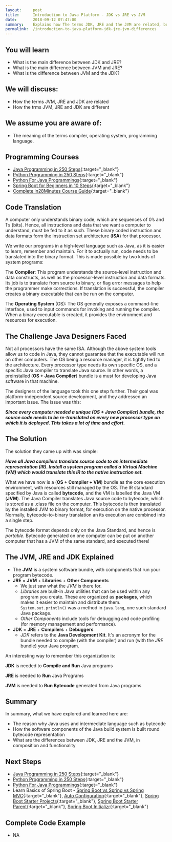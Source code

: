 ```yaml
---
layout:     post
title:      Introduction to Java Platform - JDK vs JRE vs JVM 
date:       2018-09-12 07:47:00
summary:    Explains how The terms JDK, JRE and the JVM are related, but different
permalink:  /introduction-to-java-platform-jdk-jre-jvm-differences
---
```


## You will learn

* What is the main difference between JDK and JRE?
* What is the main difference between JVM and JRE?
* What is the difference between JVM and the JDK?

## We will discuss:

* How the terms JVM, JRE and JDK are related
* How the trms JVM, JRE and JDK are different

## We assume you are aware of:

* The meaning of the terms compiler, operating system, programming language.

## Programming Courses

- [Java Programming in 250 Steps](https://courses.in28minutes.com/p/java-tutorial-for-beginner-in-250-steps){:target="_blank"}
- [Python Programming in 250 Steps](https://www.udemy.com/course/python-tutorial-for-beginners/?couponCode=NOVEMBER-2019){:target="_blank"}
- [Python For Java Programmings](https://www.udemy.com/course/learn-python-programming-for-java-programmers?couponCode=NOVEMBER-2019){:target="_blank"}
- [Spring Boot for Beginners in 10 Steps](https://courses.in28minutes.com/p/spring-boot-for-beginners-in-10-steps){:target="_blank"}
- [Complete in28Minutes Course Guide](https://courses.in28minutes.com/p/in28minutes-course-guide){:target="_blank"}


## Code Translation

A computer only understands binary code, which are sequences of 0’s and 1’s (bits). Hence, all instructions and data that we want a computer to understand, must be fed to it as such. These binary coded instruction and data formats form the instruction set architecture (**ISA**) for that processor.

We write our programs in a high-level language such as Java, as it is easier to learn, remember and maintain. For it to actually run, code needs to be translated into the binary format. This is made possible by two kinds of system programs:

The **Compiler**: This program understands the source-level instruction and data constructs, as well as the processor-level instruction and data formats. Its job is to translate from source to binary, or flag error messages to help the programmer make corrections. If translation is successful, the compiler creates a binary executable that can be run on the computer.

The **Operating System** (OS): The OS generally exposes a command-line interface, used to input commands for invoking and running the compiler. When a binary executable is created, it provides the environment and resources for execution.

## The Challenge Java Designers Faced

Not all processors have the same ISA. Although the above system tools allow us to code in Java, they cannot guarantee that the executable will run on other computers. The OS being a resource manager, it is tightly tied to the architecture.
Every processor type needs its own specific OS, and a specific Java compiler to translate Java source. In other words, a preinstalled (**OS + Java Compiler**) bundle is a must for developing Java software in that machine.

The designers of the language took this one step further. Their goal was platform-independent source development, and they addressed an important issue. The issue was this:

***Since every computer needed a unique (OS + Java Compiler) bundle, the source code needs to be re-translated on every new processor type on which it is deployed. This takes a lot of time and effort.***

## The Solution

The solution they came up with was simple:

***Have all Java compilers translate source code to an intermediate representation (IR). Install a system program called a Virtual Machine (VM) which would translate this IR to the native instruction set.***

What we have now is a (**OS + Compiler + VM**) bundle as the core execution environment, with resources still managed by the OS. The IR standard specified by Java is called **bytecode**, and the VM is labelled the Java VM (**JVM**). The Java Compiler translates Java source code to bytecode, which is stored as a .class file on the computer. This bytecode is then translated by the installed JVM to binary format, for execution on the native processor. Normally, bytecode-to-binary translation an its execution are combined into a single step.

The bytecode format depends only on the Java Standard, and hence is *portable*. Bytecode generated on one computer can be put on another computer that has a JVM of the same standard, and executed there!

## The JVM, JRE and JDK Explained

* The **JVM** is a system software bundle, with components that run your program bytecode.
* **JRE** = **JVM** + **Libraries** + **Other Components**
	* We just saw what the *JVM* is there for.
	* *Libraries* are built-in  Java utilities that can be used within any program you create. These are organized as **packages**, which makes it easier to maintain and distribute them. ```System.out.println()``` was a method in ```java.lang```, one such standard Java package.
	* *Other Components* include tools for debugging and code profiling (for memory management and performance).
* **JDK** = **JRE** + **Compilers** + **Debuggers**
	* *JDK* refers to the **Java Development Kit**. It's an acronym for the bundle needed  to compile (with the compiler) and run (with the *JRE* bundle) your Java program.

An interesting way to remember this organization is:

**JDK** is needed to **Compile and Run** Java programs

**JRE** is needed to **Run** Java Programs

**JVM** is needed to **Run Bytecode** generated from Java programs

## Summary

In summary, what we have explored and learned here are:

* The reason why Java uses and intermediate language such as bytecode
* How the software components of the Java build system is built round bytecode representation
* What are the differences between JDK, JRE and the JVM, in composition and functionality


## Next Steps
- [Java Programming in 250 Steps](https://courses.in28minutes.com/p/java-tutorial-for-beginner-in-250-steps){:target="_blank"}
- [Python Programming in 250 Steps](https://www.udemy.com/course/python-tutorial-for-beginners/?couponCode=NOVEMBER-2019){:target="_blank"}
- [Python For Java Programmings](https://www.udemy.com/course/learn-python-programming-for-java-programmers?couponCode=NOVEMBER-2019){:target="_blank"}
- Learn Basics of Spring Boot - [Spring Boot vs Spring vs Spring MVC](http://www.springboottutorial.com/spring-boot-vs-spring-mvc-vs-spring){:target="_blank"}, [Auto Configuration](http://www.springboottutorial.com/spring-boot-auto-configuration){:target="_blank"}, [Spring Boot Starter Projects](http://www.springboottutorial.com/spring-boot-starter-projects){:target="_blank"}, [Spring Boot Starter Parent](http://www.springboottutorial.com/spring-boot-starter-parent){:target="_blank"}, [Spring Boot Initializr](http://www.springboottutorial.com/spring-initialzr-bootstrap-spring-boot-applications){:target="_blank"}


## Complete Code Example
- NA